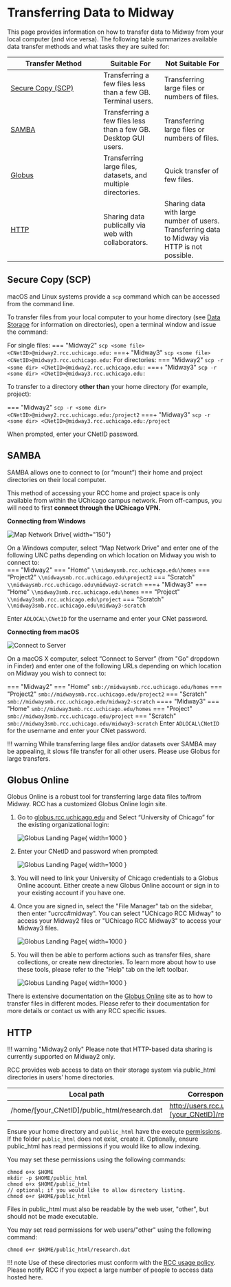 # Transferring Data to Midway

This page provides information on how to transfer data to Midway from your local computer (and vice versa). The following table summarizes available data transfer methods and what tasks they are suited for:

|  <div style="width:200px">Transfer Method</div> | Suitable For | Not Suitable For |
| ----------- | ----------- | ----------- |
| [Secure Copy (SCP)](#secure-copy-scp) | Transferring a few files less than a few GB. Terminal users. | Transferring large files or numbers of files. |
| [SAMBA](#samba) | Transferring a few files less than a few GB. Desktop GUI users. | Transferring large files or numbers of files. |
| [Globus](#globus-online) | Transferring large files, datasets, and multiple directories. | Quick transfer of few files. |
| [HTTP](#http) | Sharing data publically via web with collaborators. | Sharing data with large number of users. Transferring data to Midway via HTTP is not possible. |

## Secure Copy (SCP)

macOS and Linux systems provide a `scp` command which can be accessed from the command line. 

To transfer files from your local computer to your home directory (see [Data Storage](../midway23/midway_data_storage.md) for information on directories), open a terminal window and issue the command:  

For single files:
=== "Midway2"
    ```
    scp <some file> <CNetID>@midway2.rcc.uchicago.edu:
    ```
===+ "Midway3"
    ```
    scp <some file> <CNetID>@midway3.rcc.uchicago.edu:
    ```
For directories:
=== "Midway2"
    ```
    scp -r <some dir> <CNetID>@midway2.rcc.uchicago.edu:
    ```
===+ "Midway3"
    ```
    scp -r <some dir> <CNetID>@midway3.rcc.uchicago.edu:
    ```

To transfer to a directory **other than** your home directory (for example, project):

=== "Midway2"
    ```
    scp -r <some dir> <CNetID>@midway2.rcc.uchicago.edu:/project2
    ```
===+ "Midway3"
    ```
    scp -r <some dir> <CNetID>@midway3.rcc.uchicago.edu:/project
    ```

When prompted, enter your CNetID password.

## SAMBA

SAMBA allows one to connect to (or “mount”) their home and project directories on their local computer.   

This method of accessing your RCC home and project space is only available from within the UChicago campus network. From off-campus, you will need to first **connect through the UChicago VPN.**

**Connecting from Windows**   


![Map Network Drive](img/data_management/map_network_drive.png){ width="150"}

On a Windows computer, select “Map Network Drive” and enter one of the following UNC paths depending on which location on Midway you wish to connect to:  
=== "Midway2"
    === "Home"
        ```
        \\midwaysmb.rcc.uchicago.edu\homes
        ```
    === "Project2"
        ```
        \\midwaysmb.rcc.uchicago.edu\project2
        ```
    === "Scratch"
        ```
        \\midwaysmb.rcc.uchicago.edu\midway2-scratch
        ```
===+ "Midway3"
    === "Home"
        ```
        \\midway3smb.rcc.uchicago.edu\homes
        ``` 
    === "Project"
        ```
        \\midway3smb.rcc.uchicago.edu\project
        ```
    === "Scratch"
        ```
        \\midway3smb.rcc.uchicago.edu\midway3-scratch
        ```

Enter `ADLOCAL\CNetID` for the username and enter your CNet password.  


**Connecting from macOS**   

![Connect to Server](img/data_management/connect_to_server.jpg)  

On a macOS X computer, select “Connect to Server” (from "Go" dropdown in Finder) and enter one of the following URLs depending on which location on Midway you wish to connect to:  

=== "Midway2"
    === "Home"
        ```
        smb://midwaysmb.rcc.uchicago.edu/homes
        ```
    === "Project2"
        ```
        smb://midwaysmb.rcc.uchicago.edu/project2
        ```
    === "Scratch"
        ```
        smb://midwaysmb.rcc.uchicago.edu/midway2-scratch
        ```
===+ "Midway3"
    === "Home"
        ```
        smb://midway3smb.rcc.uchicago.edu/homes
        ``` 
    === "Project"
        ```
        smb://midway3smb.rcc.uchicago.edu/project
        ```
    === "Scratch"
        ```
        smb://midway3smb.rcc.uchicago.edu/midway3-scratch
        ```
Enter `ADLOCAL\CNetID` for the username and enter your CNet password.  

!!! warning
    While transferring large files and/or datasets over SAMBA may be appealing, it slows file transfer for all other users. Please use Globus for large transfers.

## Globus Online
Globus Online is a robust tool for transferring large data files to/from Midway. RCC has a customized Globus Online login site.

1. Go to [globus.rcc.uchicago.edu](https://globus.rcc.uchicago.edu) and Select “University of Chicago” for the existing organizational login:

    ![Globus Landing Page](img/data_management/globus_landing_page.png){ width=1000 }

2. Enter your CNetID and password when prompted:

    ![Globus Landing Page](img/data_management/globus_cnet_login.png){ width=1000 }

3. You will need to link your University of Chicago credentials to a Globus Online account. Either create a new Globus Online account or sign in to your existing account if you have one.

4. Once you are signed in, select the "File Manager" tab on the sidebar, then enter "ucrcc#midway". You can select "UChicago RCC Midway" to access your Midway2 files or "UChicago RCC Midway3" to access your Midway3 files.

    ![Globus Landing Page](img/data_management/globus_endpoints.png){ width=1000 }

5. You will then be able to perform actions such as transfer files, share collections, or create new directories. To learn more about how to use these tools, please refer to the "Help" tab on the left toolbar.

    ![Globus Landing Page](img/data_management/globus_interface.png){ width=1000 }

There is extensive documentation on the [Globus Online](https://docs.globus.org/) site as to how to transfer files in different modes. Please refer to their documentation for more details or contact us with any RCC specific issues.

## HTTP

!!! warning "Midway2 only"
    Please note that HTTP-based data sharing is currently supported on Midway2 only.

RCC provides web access to data on their storage system via public_html directories in users’ home directories.

| Local path                                   | Corresponding URL                                         |
|----------------------------------------------|-----------------------------------------------------------|
| /home/[your_CNetID]/public_html/research.dat | http://users.rcc.uchicago.edu/~[your_CNetID]/research.dat |

Ensure your home directory and `public_html` have the execute [permissions](midway_file_permissions.md). If the folder `public_html` does not exist, create it. 
Optionally, ensure public_html has read permissions if you would like to allow indexing.

You may set these permissions using the following commands:
```
chmod o+x $HOME
mkdir -p $HOME/public_html
chmod o+x $HOME/public_html
// optional; if you would like to allow directory listing.
chmod o+r $HOME/public_html
```
Files in public_html must also be readable by the web user, "other", but should not be made executable.

You may set read permissions for web users/"other" using the following command:
```
chmod o+r $HOME/public_html/research.dat
```

!!! note
    Use of these directories must conform with the [RCC usage policy](https://rcc.uchicago.edu/about-rcc/rcc-user-policy). Please notify RCC if you expect a large number of people to access data hosted here.
